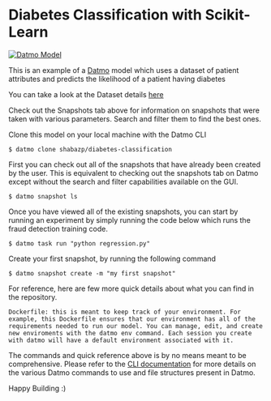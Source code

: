 # Diabetes Classification with Scikit-Learn

[![Datmo Model](https://datmo.com/shabazp/diabetes-classification/badge.svg)](https://datmo.com/shabazp/diabetes-classification)

This is an example of a [Datmo](https://datmo.com) model which uses a dataset of patient attributes and predicts the likelihood of a patient having diabetes

You can take a look at the Dataset details [here](http://scikit-learn.org/stable/datasets/index.html#diabetes-dataset)

Check out the Snapshots tab above for information on snapshots that were taken with various parameters. Search and filter them to find the best ones. 


Clone this model on your local machine with the Datmo CLI

```
$ datmo clone shabazp/diabetes-classification
```

First you can check out all of the snapshots that have already been created by the user. This is equivalent to checking out the snapshots tab on Datmo except without the search and filter capabilities available on the GUI.

```
$ datmo snapshot ls 
```

Once you have viewed all of the existing snapshots, you can start by running an experiment by simply running the code below which runs the fraud detection training code. 

```
$ datmo task run "python regression.py"
```

Create your first snapshot, by running the following command 
```
$ datmo snapshot create -m "my first snapshot"
```

For reference, here are few more quick details about what you can find in the repository. 

```
Dockerfile: this is meant to keep track of your environment. For example, this Dockerfile ensures that our environment has all of the requirements needed to run our model. You can manage, edit, and create new enviroments with the datmo env command. Each session you create with datmo will have a default environment associated with it.
```
The commands and quick reference above is by no means meant to be comprehensive. Please refer to the [CLI documentation](https://docs.datmo.com) for more details on the various Datmo commands to use and file structures present in Datmo.

Happy Building :)
